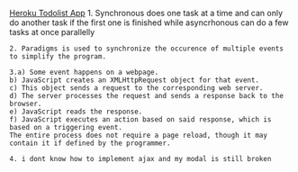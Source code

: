 [Heroku Todolist App](https://pbdassignment3.herokuapp.com/todolist)
	1. Synchronous does one task at a time and can only do another task if the first one is finished while asyncrhonous can do a few tasks at once parallelly
	
	2. Paradigms is used to synchronize the occurence of multiple events to simplify the program.

	3.a) Some event happens on a webpage.
	b) JavaScript creates an XMLHttpRequest object for that event.
	c) This object sends a request to the corresponding web server.
	d) The server processes the request and sends a response back to the browser.
	e) JavaScript reads the response.
	f) JavaScript executes an action based on said response, which is based on a triggering event.
	The entire process does not require a page reload, though it may contain it if defined by the programmer.

	4. i dont know how to implement ajax and my modal is still broken
